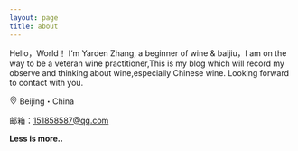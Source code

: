 ```yaml
---
layout: page
title: about
---
```


Hello，World！
I‘m Yarden Zhang, a beginner of wine & baijiu，I am on the way to be a veteran wine practitioner,This is my blog which will record my observe and thinking about wine,especially Chinese wine. Looking forward to contact with you.

<svg width="1em" height="1em" viewBox="0 0 16 16" class="bi bi-geo-alt" fill="currentColor" xmlns="http://www.w3.org/2000/svg">
			  <path fill-rule="evenodd" d="M12.166 8.94C12.696 7.867 13 6.862 13 6A5 5 0 0 0 3 6c0 .862.305 1.867.834 2.94.524 1.062 1.234 2.12 1.96 3.07A31.481 31.481 0 0 0 8 14.58l.208-.22a31.493 31.493 0 0 0 1.998-2.35c.726-.95 1.436-2.008 1.96-3.07zM8 16s6-5.686 6-10A6 6 0 0 0 2 6c0 4.314 6 10 6 10z"></path>
			  <path fill-rule="evenodd" d="M8 8a2 2 0 1 0 0-4 2 2 0 0 0 0 4zm0 1a3 3 0 1 0 0-6 3 3 0 0 0 0 6z"></path>
			</svg> Beijing・China

<p>邮箱：<a href="mailto:151858587@qq.com">151858587@qq.com</a></p>

**Less is more..**
